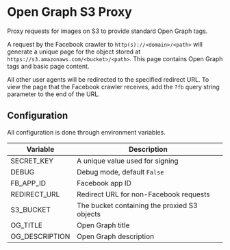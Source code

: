 # Open Graph S3 Proxy

Proxy requests for images on S3 to provide standard Open Graph tags.

A request by the Facebook crawler to `http(s)://<domain>/<path>` will generate a unique page for the object stored at `https://s3.amazonaws.com/<bucket>/<path>`. This page contains Open Graph tags and basic page content.

All other user agents will be redirected to the specified redirect URL. To view the page that the Facebook crawler receives, add the `?fb` query string parameter to the end of the URL.

## Configuration

All configuration is done through environment variables.

| Variable | Description |
|----------|-------------|
| SECRET_KEY | A unique value used for signing |
| DEBUG | Debug mode, default `False` |
| FB_APP_ID | Facebook app ID |
| REDIRECT_URL | Redirect URL for non-Facebook requests |
| S3_BUCKET | The bucket containing the proxied S3 objects |
| OG_TITLE | Open Graph title |
| OG_DESCRIPTION | Open Graph description |


